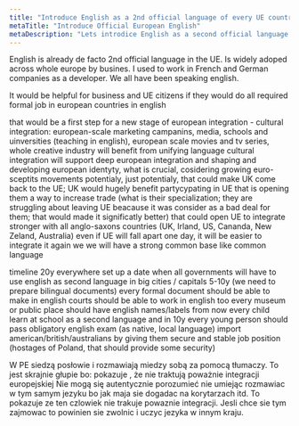 ```yaml
---
title: "Introduce English as a 2nd official language of every UE country"
metaTitle: "Introduce Official European English"
metaDescription: "Lets introdice English as a second official language in every UE country"
---
```


English is already de facto 2nd official language in the UE.
Is widely adoped across whole europe by busines.
I used to work in French and German companies as a developer. We all have been speaking english.

It would be helpful for business and UE citizens if they would do all required formal job in european countries in english

that would be a first step for a new stage of european integration - cultural integration:  european-scale marketing campanins, media, schools and uinversities (teaching in english), european scale movies and tv series, whole creative industry will benefit from unifying language
cultural integration will support deep european integration and shaping and developing european identyty, what is crucial, cosidering growing euro-sceptits movements
potentialy, just potentialy, that could make UK come back to the UE; UK would hugely benefit partycypating in UE that is 
opening them a way to increase trade (what is their specialization; they are struggling about leaving UE beacause it was consider as a bad deal for them; that would made it significatly better)
that could open UE to integrate stronger with all anglo-saxons countries (UK, Irland, US, Cananda, New Zeland, Australia)
even if UE will fall apart one day, it will be easier to integrate it again we we will have a strong common base like common language
 
timeline 20y everywhere
set up a date when all governments will have to use english as second language
in big cities / capitals 5-10y (we need to prepare bilingual documents)
every formal document should be able to make in english
courts should be able to work in english too
every museum or public place should have english names/labels from now
every child learn at school as a second language and
in 10y every young person should pass obligatory english exam (as native, local language)
import american/british/australians by giving them secure and stable job position (hostages of Poland, that should provide some security)
 
W PE siedzą posłowie i rozmawiają miedzy sobą za pomocą tłumaczy. To jest skrajnie głupie bo:
pokazuje , że nie traktują poważnie integracji europejskiej
Nie mogą się autentycznie porozumieć nie umiejąc rozmawiac w tym samym jezyku
bo jak maja sie dogadac na korytarzach itd. To pokazuje ze ten czlowiek nie trakuje powaznie integracji. Jesli chce sie tym zajmowac to powinien sie zwolnic i uczyc jezyka w innym kraju.
